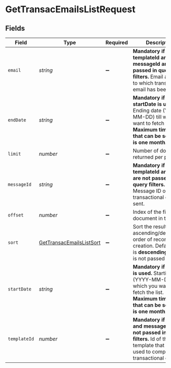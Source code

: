 # GetTransacEmailsListRequest


## Fields

| Field                                                                                                                                                           | Type                                                                                                                                                            | Required                                                                                                                                                        | Description                                                                                                                                                     |
| --------------------------------------------------------------------------------------------------------------------------------------------------------------- | --------------------------------------------------------------------------------------------------------------------------------------------------------------- | --------------------------------------------------------------------------------------------------------------------------------------------------------------- | --------------------------------------------------------------------------------------------------------------------------------------------------------------- |
| `email`                                                                                                                                                         | *string*                                                                                                                                                        | :heavy_minus_sign:                                                                                                                                              | **Mandatory if templateId and messageId are not passed in query filters.** Email address to which transactional email has been sent.<br/>                       |
| `endDate`                                                                                                                                                       | *string*                                                                                                                                                        | :heavy_minus_sign:                                                                                                                                              | **Mandatory if startDate is used.** Ending date (YYYY-MM-DD) till which you want to fetch the list. **Maximum time period that can be selected is one month.**<br/> |
| `limit`                                                                                                                                                         | *number*                                                                                                                                                        | :heavy_minus_sign:                                                                                                                                              | Number of documents returned per page                                                                                                                           |
| `messageId`                                                                                                                                                     | *string*                                                                                                                                                        | :heavy_minus_sign:                                                                                                                                              | **Mandatory if templateId and email are not passed in query filters.** Message ID of the transactional email sent.<br/>                                         |
| `offset`                                                                                                                                                        | *number*                                                                                                                                                        | :heavy_minus_sign:                                                                                                                                              | Index of the first document in the page                                                                                                                         |
| `sort`                                                                                                                                                          | [GetTransacEmailsListSort](../../models/operations/gettransacemailslistsort.md)                                                                                 | :heavy_minus_sign:                                                                                                                                              | Sort the results in the ascending/descending order of record creation. Default order is **descending** if `sort` is not passed                                  |
| `startDate`                                                                                                                                                     | *string*                                                                                                                                                        | :heavy_minus_sign:                                                                                                                                              | **Mandatory if endDate is used.** Starting date (YYYY-MM-DD) from which you want to fetch the list. **Maximum time period that can be selected is one month**.<br/> |
| `templateId`                                                                                                                                                    | *number*                                                                                                                                                        | :heavy_minus_sign:                                                                                                                                              | **Mandatory if email and messageId are not passed in query filters.** Id of the template that was used to compose transactional email.<br/>                     |